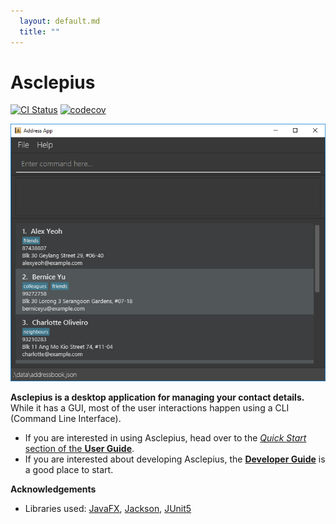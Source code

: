 ```yaml
---
  layout: default.md
  title: ""
---
```


# Asclepius

[![CI Status](https://github.com/AY2324S1-CS2103T-W09-3/tp/workflows/Java%20CI/badge.svg)](https://github.com/AY2324S1-CS2103T-W09-3/tp/actions)
[![codecov](https://codecov.io/gh/AY2324S1-CS2103T-W09-3/tp/graph/badge.svg?token=E7O4JYRUM0)](https://codecov.io/gh/AY2324S1-CS2103T-W09-3/tp)

![Ui](images/Ui.png)

**Asclepius is a desktop application for managing your contact details.** While it has a GUI, most of the user interactions happen using a CLI (Command Line Interface).

* If you are interested in using Asclepius, head over to the [_Quick Start_ section of the **User Guide**](UserGuide.html#quick-start).
* If you are interested about developing Asclepius, the [**Developer Guide**](DeveloperGuide.html) is a good place to start.


**Acknowledgements**

* Libraries used: [JavaFX](https://openjfx.io/), [Jackson](https://github.com/FasterXML/jackson), [JUnit5](https://github.com/junit-team/junit5)
